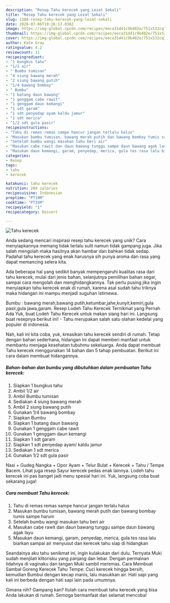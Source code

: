 ```yaml
---
description: "Resep Tahu kerecek yang Lezat Sekali"
title: "Resep Tahu kerecek yang Lezat Sekali"
slug: 1388-resep-tahu-kerecek-yang-lezat-sekali
date: 2020-07-06T19:26:17.030Z
image: https://img-global.cpcdn.com/recipes/eeca31d41c9b402e/751x532cq70/tahu-kerecek-foto-resep-utama.jpg
thumbnail: https://img-global.cpcdn.com/recipes/eeca31d41c9b402e/751x532cq70/tahu-kerecek-foto-resep-utama.jpg
cover: https://img-global.cpcdn.com/recipes/eeca31d41c9b402e/751x532cq70/tahu-kerecek-foto-resep-utama.jpg
author: Kate Gray
ratingvalue: 4.2
reviewcount: 11
recipeingredient:
- "1 bungkus tahu"
- "1/2 air"
- " Bumbu tumisan"
- "4 siung bawang merah"
- "2 siung bawang putih"
- "1/4 bawang bombay"
- " Bumbu"
- "1 batang daun bawang"
- "1 genggam cabe rawit"
- "1 genggam daun kemangi"
- "1 sdt garam"
- "1 sdt penyedap ayam kaldu jamur"
- "1 sdt merica"
- "1/2 sdt gula pasir"
recipeinstructions:
- "Tahu di remas remas sampe hancur jangan terlalu halus"
- "Masukan bumbu tumisan, bawang merah putih dan bawang bombay tumis sampe harum"
- "Setelah bumbu wangi masukan tahu beri air"
- "Masukan cabe rawit dan daun bawang tunggu sampe daun bawang agak layu"
- "Masukan daun kemangi, garam, penyedap, merica, gula tes rasa lalu biarkan sampai air menyusut dan kerecek tahu siap di hidangkan"
categories:
- Resep
tags:
- tahu
- kerecek

katakunci: tahu kerecek 
nutrition: 284 calories
recipecuisine: Indonesian
preptime: "PT19M"
cooktime: "PT35M"
recipeyield: "1"
recipecategory: Dessert

---
```



![Tahu kerecek](https://img-global.cpcdn.com/recipes/eeca31d41c9b402e/751x532cq70/tahu-kerecek-foto-resep-utama.jpg)

Anda sedang mencari inspirasi resep tahu kerecek yang unik? Cara menyiapkannya memang tidak terlalu sulit namun tidak gampang juga. Jika salah mengolah maka hasilnya akan hambar dan bahkan tidak sedap. Padahal tahu kerecek yang enak harusnya sih punya aroma dan rasa yang dapat memancing selera kita.

Ada beberapa hal yang sedikit banyak mempengaruhi kualitas rasa dari tahu kerecek, mulai dari jenis bahan, selanjutnya pemilihan bahan segar, sampai cara mengolah dan menghidangkannya. Tak perlu pusing jika ingin menyiapkan tahu kerecek enak di rumah, karena asal sudah tahu triknya maka hidangan ini mampu menjadi suguhan istimewa.

Bumbu : bawang merah,bawang putih,ketumbar,jahe,kunyit,kemiri,gula pasir,gula jawa,garam. Resep Lodeh Tahu Kerecek Ternikmat yang Pernah Ada Yuk, buat Lodeh Tahu Kerecek untuk makan siang hari ini. Langsung buat resepnya berikut ini! - Tahu merupakan salah satu olahan kedelai yang populer di indonesia.


Nah, kali ini kita coba, yuk, kreasikan tahu kerecek sendiri di rumah. Tetap dengan bahan sederhana, hidangan ini dapat memberi manfaat untuk membantu menjaga kesehatan tubuhmu sekeluarga. Anda dapat membuat Tahu kerecek menggunakan 14 bahan dan 5 tahap pembuatan. Berikut ini cara dalam membuat hidangannya.

<!--inarticleads1-->

##### Bahan-bahan dan bumbu yang dibutuhkan dalam pembuatan Tahu kerecek:

1. Siapkan 1 bungkus tahu
1. Ambil 1/2 air
1. Ambil  Bumbu tumisan
1. Sediakan 4 siung bawang merah
1. Ambil 2 siung bawang putih
1. Gunakan 1/4 bawang bombay
1. Siapkan  Bumbu
1. Siapkan 1 batang daun bawang
1. Gunakan 1 genggam cabe rawit
1. Gunakan 1 genggam daun kemangi
1. Siapkan 1 sdt garam
1. Siapkan 1 sdt penyedap ayam/ kaldu jamur
1. Sediakan 1 sdt merica
1. Gunakan 1/2 sdt gula pasir


Nasi + Gudeg Nangka + Opor Ayam + Telur Bulat + Kerecek + Tahu / Tempe Bacem. Lihat juga resep Sayur kerecek pedas enak lainnya. Lodeh tahu kerecek ini pas banget jadi menu spesial hari ini. Yuk, langsung coba buat sekarang juga! 

<!--inarticleads2-->

##### Cara membuat Tahu kerecek:

1. Tahu di remas remas sampe hancur jangan terlalu halus
1. Masukan bumbu tumisan, bawang merah putih dan bawang bombay tumis sampe harum
1. Setelah bumbu wangi masukan tahu beri air
1. Masukan cabe rawit dan daun bawang tunggu sampe daun bawang agak layu
1. Masukan daun kemangi, garam, penyedap, merica, gula tes rasa lalu biarkan sampai air menyusut dan kerecek tahu siap di hidangkan


Seandainya aku tahu senikmat ini, ingin kulakukan dari dulu. Ternyata Muki sudah menjilati klitorisku yang panjang dan lebar. Dengan permainan lidahnya di vaginaku dan tangan Muki sambil meremas. Cara Membuat Sambal Goreng Kerecek Tahu Tempe: Cuci kerecek hingga bersih, kemudian Bumbui dengan kecap manis, lalu masukkan air. Hati sapi yang kali ini berbeda dengan hati sapi lain pada umumnya. 

Gimana nih? Gampang kan? Itulah cara membuat tahu kerecek yang bisa Anda lakukan di rumah. Semoga bermanfaat dan selamat mencoba!
